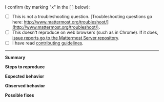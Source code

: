 I confirm (by marking "x" in the [ ] below): 

- [ ] This is not a troubleshooting question. [Troubleshooting questions go here: http://www.mattermost.org/troubleshoot/](http://www.mattermost.org/troubleshoot/).
- [ ] This doesn't reproduce on web browsers (such as in Chrome). If it does, [issue reports go to the Mattermost Server repository](https://github.com/mattermost/platform/issues).
- [ ] I have read [contributing guidelines](https://github.com/mattermost/desktop/blob/master/CONTRIBUTING.md). 

---

**Summary**
<!--
Issue in one concise sentence.
-->

**Steps to reproduce**

<!--
Please include: 
- Operating System
- Mattermost Desktop App version (See **Help > Version Number**) 
- Mattermost Server version (See **Mattermost Menu > About Mattermost**, where **Mattermost Menu** can be accessed by clicking on three dots next to your profile picture) 
- Clear steps to reproduce the issue
-->

**Expected behavior**

**Observed behavior**

<!--
Please include relevant error messages and/or screenshots.
-->

**Possible fixes**

<!--
If you can, link to the line of code that might be responsible for the problem.
-->
